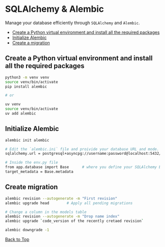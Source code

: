 # SQLAlchemy & Alembic

Manage your database efficiently through `SQLAlchemy` and `Alembic`.

- [Create a Python virtual environment and install all the required packages](#create-a-python-virtual-environment-and-install-all-the-required-packages)
- [Initialize Alembic](#initialize-alembic)
- [Create a migration](#create-migration)

## Create a Python virtual environment and install all the required packages

```bash
python3 -m venv venv
source venv/bin/activate
pip install alembic

# or

uv venv
source venv/bin/activate
uv add alembic
```

## Initialize Alembic

```bash
alembic init alembic

# Edit the `alembic.ini` file and proivide your database URL and mode.
sqlalchemy.url = postgresql+asyncpg://username:password@localhost:5432/employee_management_db

# Inside the env.py file
from app.database import Base      # where you define your SQLAlchemy Base
target_metadata = Base.metadata
```

## Create migration

```bash
alembic revision --autogenerate -m "First revision"
alembic upgrade head        # Apply all pending migrations
```

```bash
# Change a column in the models table
alembic revision --autogenerate -m "Drop name index"
alembic upgrade `code_version of the recently cretaed revision`
```

```bash
alembic downgrade -1
```

[Back to Top](#sqlalchemy--alembic)
